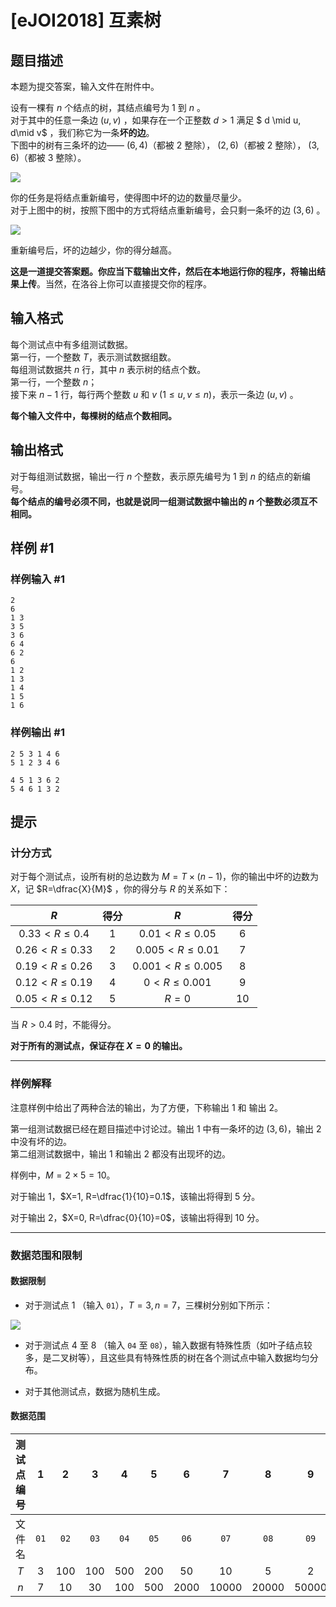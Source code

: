 # [eJOI2018] 互素树

## 题目描述

本题为提交答案，输入文件在附件中。

设有一棵有 $n$ 个结点的树，其结点编号为 $1$ 到 $n$ 。  
对于其中的任意一条边 $(u, v)$ ，如果存在一个正整数 $d>1$ 满足 $ d \mid u, d\mid v$ ，我们称它为一条**坏的边**。  
下图中的树有三条坏的边—— $(6, 4)$（都被 $2$ 整除）， $(2, 6)$（都被 $2$ 整除）， $(3, 6)$（都被 $3$ 整除）。

![](https://i.loli.net/2018/08/17/5b7633a4ceb38.png)

你的任务是将结点重新编号，使得图中坏的边的数量尽量少。  
对于上图中的树，按照下图中的方式将结点重新编号，会只剩一条坏的边 $(3, 6)$ 。

![](https://i.loli.net/2018/08/17/5b7633a4cfebf.png)

重新编号后，坏的边越少，你的得分越高。

**这是一道提交答案题。你应当下载输出文件，然后在本地运行你的程序，将输出结果上传**。当然，在洛谷上你可以直接提交你的程序。

## 输入格式

每个测试点中有多组测试数据。  
第一行，一个整数 $T$，表示测试数据组数。  
每组测试数据共 $n$ 行，其中 $n$ 表示树的结点个数。  
第一行，一个整数 $n$；  
接下来 $n-1$ 行，每行两个整数 $u$ 和 $v\ ( 1 \le u, v \le n)$，表示一条边 $(u,v)$ 。

**每个输入文件中，每棵树的结点个数相同。**

## 输出格式

对于每组测试数据，输出一行 $n$ 个整数，表示原先编号为 $1$ 到 $n$ 的结点的新编号。   
**每个结点的编号必须不同，也就是说同一组测试数据中输出的 $n$ 个整数必须互不相同。**

## 样例 #1

### 样例输入 #1
```
2
6
1 3
3 5
3 6
6 4
6 2
6
1 2
1 3
1 4
1 5
1 6
```

### 样例输出 #1

```
2 5 3 1 4 6
5 1 2 3 4 6

4 5 1 3 6 2 
5 4 6 1 3 2
```

## 提示

### 计分方式
对于每个测试点，设所有树的总边数为 $M=T \times (n-1)$，你的输出中坏的边数为 $X$，记 $R=\dfrac{X}{M}$ ，你的得分与 $R$ 的关系如下：

|$R$|得分|$R$|得分|
|:-:|:-:|:-:|:-:|
|$0.33 < R \le 0.4$|$1$|$0.01 < R \le 0.05$|$6$|
|$0.26 < R \le 0.33$|$2$|$0.005 < R \le 0.01$|$7$|
|$0.19 < R \le 0.26$|$3$|$0.001 < R \le 0.005$|$8$|
|$0.12 < R \le 0.19$|$4$|$0  < R \le 0.001$|$9$|
|$0.05 < R \le 0.12$|$5$|$R=0$|$10$|

当 $R > 0.4$ 时，不能得分。

**对于所有的测试点，保证存在 $X=0$ 的输出。**

---

### 样例解释
注意样例中给出了两种合法的输出，为了方便，下称输出 1 和 输出 2。

第一组测试数据已经在题目描述中讨论过。输出 1 中有一条坏的边 $(3, 6)$，输出 2 中没有坏的边。  
第二组测试数据中，输出 1 和输出 2 都没有出现坏的边。

样例中，$M=2 \times 5=10$。  

对于输出 1，$X=1, R=\dfrac{1}{10}=0.1$，该输出将得到 $5$ 分。

对于输出 2，$X=0, R=\dfrac{0}{10}=0$，该输出将得到 $10$ 分。

---

### 数据范围和限制

#### 数据限制
- 对于测试点 1 （输入 `01`），$T=3, n=7$，三棵树分别如下所示：

![](https://i.loli.net/2018/08/17/5b765edf30647.png)

- 对于测试点 4 至 8 （输入 `04` 至 `08`），输入数据有特殊性质（如叶子结点较多，是二叉树等），且这些具有特殊性质的树在各个测试点中输入数据均匀分布。

- 对于其他测试点，数据为随机生成。  

#### 数据范围

|测试点编号|1|2|3|4|5|6|7|8|9|10|
|:-:|:-:|:-:|:-:|:-:|:-:|:-:|:-:|:-:|:-:|:-:|
|文件名|`01`|`02`|`03`|`04`|`05`|`06`|`07`|`08`|`09`|`10`|
|$T$|$3$|$100$|$100$|$500$|$200$|$50$|$10$|$5$|$2$|$1$|
|$n$|$7$|$10$|$30$|$100$|$500$|$2000$|$10000$|$20000$|$50000$|$100000$|
